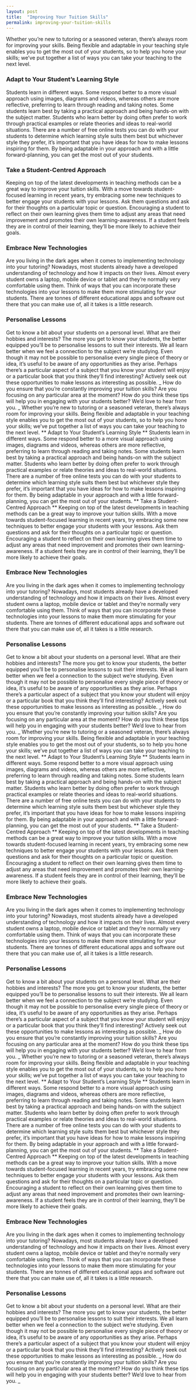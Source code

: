 ```yaml
---
layout: post
title:  "Improving Your Tuition Skills"
permalink: improving-your-tuition-skills
---
```

Whether you’re new to tutoring or a seasoned veteran, there’s always room for
improving your skills. Being flexible and adaptable in your teaching style
enables you to get the most out of your students, so to help you hone your
skills; we’ve put together a list of ways you can take your teaching to the
next level. 

### Adapt to Your Student’s Learning Style

 Students learn in
different ways. Some respond better to a more visual approach using images,
diagrams and videos, whereas others are more reflective, preferring to learn
through reading and taking notes. Some students learn best by taking a
practical approach and being hands-on with the subject matter. Students who
learn better by doing often prefer to work through practical examples or
relate theories and ideas to real-world situations. There are a number of free
online tests you can do with your students to determine which learning style
suits them best but whichever style they prefer, it’s important that you have
ideas for how to make lessons inspiring for them. By being adaptable in your
approach and with a little forward-planning, you can get the most out of your
students. 

### Take a Student-Centred Approach

 Keeping on top of the latest
developments in teaching methods can be a great way to improve your tuition
skills. With a move towards student-focused learning in recent years, try
embracing some new techniques to better engage your students with your
lessons. Ask them questions and ask for their thoughts on a particular topic
or question. Encouraging a student to reflect on their own learning gives them
time to adjust any areas that need improvement and promotes their own
learning-awareness. If a student feels they are in control of their learning,
they’ll be more likely to achieve their goals. 

### Embrace New Technologies


Are you living in the dark ages when it comes to implementing technology into
your tutoring? Nowadays, most students already have a developed understanding
of technology and how it impacts on their lives. Almost every student owns a
laptop, mobile device or tablet and they’re normally very comfortable using
them. Think of ways that you can incorporate these technologies into your
lessons to make them more stimulating for your students. There are tonnes of
different educational apps and software out there that you can make use of,
all it takes is a little research. 

### Personalise Lessons

 Get to know a bit
about your students on a personal level. What are their hobbies and interests?
The more you get to know your students, the better equipped you’ll be to
personalise lessons to suit their interests. We all learn better when we feel
a connection to the subject we’re studying. Even though it may not be possible
to personalise every single piece of theory or idea, it’s useful to be aware
of any opportunities as they arise. Perhaps there’s a particular aspect of a
subject that you know your student will enjoy or a particular book that you
think they’ll find interesting? Actively seek out these opportunities to make
lessons as interesting as possible. _ How do you ensure that you’re constantly
improving your tuition skills? Are you focusing on any particular area at the
moment? How do you think these tips will help you in engaging with your
students better? We’d love to hear from you. _ Whether you’re new to tutoring
or a seasoned veteran, there’s always room for improving your skills. Being
flexible and adaptable in your teaching style enables you to get the most out
of your students, so to help you hone your skills; we’ve put together a list
of ways you can take your teaching to the next level. ** Adapt to Your
Student’s Learning Style ** Students learn in different ways. Some respond
better to a more visual approach using images, diagrams and videos, whereas
others are more reflective, preferring to learn through reading and taking
notes. Some students learn best by taking a practical approach and being
hands-on with the subject matter. Students who learn better by doing often
prefer to work through practical examples or relate theories and ideas to
real-world situations. There are a number of free online tests you can do with
your students to determine which learning style suits them best but whichever
style they prefer, it’s important that you have ideas for how to make lessons
inspiring for them. By being adaptable in your approach and with a little
forward-planning, you can get the most out of your students. ** Take a
Student-Centred Approach ** Keeping on top of the latest developments in
teaching methods can be a great way to improve your tuition skills. With a
move towards student-focused learning in recent years, try embracing some new
techniques to better engage your students with your lessons. Ask them
questions and ask for their thoughts on a particular topic or question.
Encouraging a student to reflect on their own learning gives them time to
adjust any areas that need improvement and promotes their own learning-
awareness. If a student feels they are in control of their learning, they’ll
be more likely to achieve their goals. 

### Embrace New Technologies

 Are you
living in the dark ages when it comes to implementing technology into your
tutoring? Nowadays, most students already have a developed understanding of
technology and how it impacts on their lives. Almost every student owns a
laptop, mobile device or tablet and they’re normally very comfortable using
them. Think of ways that you can incorporate these technologies into your
lessons to make them more stimulating for your students. There are tonnes of
different educational apps and software out there that you can make use of,
all it takes is a little research. 

### Personalise Lessons

 Get to know a bit
about your students on a personal level. What are their hobbies and interests?
The more you get to know your students, the better equipped you’ll be to
personalise lessons to suit their interests. We all learn better when we feel
a connection to the subject we’re studying. Even though it may not be possible
to personalise every single piece of theory or idea, it’s useful to be aware
of any opportunities as they arise. Perhaps there’s a particular aspect of a
subject that you know your student will enjoy or a particular book that you
think they’ll find interesting? Actively seek out these opportunities to make
lessons as interesting as possible. _ How do you ensure that you’re constantly
improving your tuition skills? Are you focusing on any particular area at the
moment? How do you think these tips will help you in engaging with your
students better? We’d love to hear from you. _ Whether you’re new to tutoring
or a seasoned veteran, there’s always room for improving your skills. Being
flexible and adaptable in your teaching style enables you to get the most out
of your students, so to help you hone your skills; we’ve put together a list
of ways you can take your teaching to the next level. ** Adapt to Your
Student’s Learning Style ** Students learn in different ways. Some respond
better to a more visual approach using images, diagrams and videos, whereas
others are more reflective, preferring to learn through reading and taking
notes. Some students learn best by taking a practical approach and being
hands-on with the subject matter. Students who learn better by doing often
prefer to work through practical examples or relate theories and ideas to
real-world situations. There are a number of free online tests you can do with
your students to determine which learning style suits them best but whichever
style they prefer, it’s important that you have ideas for how to make lessons
inspiring for them. By being adaptable in your approach and with a little
forward-planning, you can get the most out of your students. ** Take a
Student-Centred Approach ** Keeping on top of the latest developments in
teaching methods can be a great way to improve your tuition skills. With a
move towards student-focused learning in recent years, try embracing some new
techniques to better engage your students with your lessons. Ask them
questions and ask for their thoughts on a particular topic or question.
Encouraging a student to reflect on their own learning gives them time to
adjust any areas that need improvement and promotes their own learning-
awareness. If a student feels they are in control of their learning, they’ll
be more likely to achieve their goals. 

### Embrace New Technologies

 Are you
living in the dark ages when it comes to implementing technology into your
tutoring? Nowadays, most students already have a developed understanding of
technology and how it impacts on their lives. Almost every student owns a
laptop, mobile device or tablet and they’re normally very comfortable using
them. Think of ways that you can incorporate these technologies into your
lessons to make them more stimulating for your students. There are tonnes of
different educational apps and software out there that you can make use of,
all it takes is a little research. 

### Personalise Lessons

 Get to know a bit
about your students on a personal level. What are their hobbies and interests?
The more you get to know your students, the better equipped you’ll be to
personalise lessons to suit their interests. We all learn better when we feel
a connection to the subject we’re studying. Even though it may not be possible
to personalise every single piece of theory or idea, it’s useful to be aware
of any opportunities as they arise. Perhaps there’s a particular aspect of a
subject that you know your student will enjoy or a particular book that you
think they’ll find interesting? Actively seek out these opportunities to make
lessons as interesting as possible. _ How do you ensure that you’re constantly
improving your tuition skills? Are you focusing on any particular area at the
moment? How do you think these tips will help you in engaging with your
students better? We’d love to hear from you. _ Whether you’re new to tutoring
or a seasoned veteran, there’s always room for improving your skills. Being
flexible and adaptable in your teaching style enables you to get the most out
of your students, so to help you hone your skills; we’ve put together a list
of ways you can take your teaching to the next level. ** Adapt to Your
Student’s Learning Style ** Students learn in different ways. Some respond
better to a more visual approach using images, diagrams and videos, whereas
others are more reflective, preferring to learn through reading and taking
notes. Some students learn best by taking a practical approach and being
hands-on with the subject matter. Students who learn better by doing often
prefer to work through practical examples or relate theories and ideas to
real-world situations. There are a number of free online tests you can do with
your students to determine which learning style suits them best but whichever
style they prefer, it’s important that you have ideas for how to make lessons
inspiring for them. By being adaptable in your approach and with a little
forward-planning, you can get the most out of your students. ** Take a
Student-Centred Approach ** Keeping on top of the latest developments in
teaching methods can be a great way to improve your tuition skills. With a
move towards student-focused learning in recent years, try embracing some new
techniques to better engage your students with your lessons. Ask them
questions and ask for their thoughts on a particular topic or question.
Encouraging a student to reflect on their own learning gives them time to
adjust any areas that need improvement and promotes their own learning-
awareness. If a student feels they are in control of their learning, they’ll
be more likely to achieve their goals. 

### Embrace New Technologies

 Are you
living in the dark ages when it comes to implementing technology into your
tutoring? Nowadays, most students already have a developed understanding of
technology and how it impacts on their lives. Almost every student owns a
laptop, mobile device or tablet and they’re normally very comfortable using
them. Think of ways that you can incorporate these technologies into your
lessons to make them more stimulating for your students. There are tonnes of
different educational apps and software out there that you can make use of,
all it takes is a little research. 

### Personalise Lessons

 Get to know a bit
about your students on a personal level. What are their hobbies and interests?
The more you get to know your students, the better equipped you’ll be to
personalise lessons to suit their interests. We all learn better when we feel
a connection to the subject we’re studying. Even though it may not be possible
to personalise every single piece of theory or idea, it’s useful to be aware
of any opportunities as they arise. Perhaps there’s a particular aspect of a
subject that you know your student will enjoy or a particular book that you
think they’ll find interesting? Actively seek out these opportunities to make
lessons as interesting as possible. _ How do you ensure that you’re constantly
improving your tuition skills? Are you focusing on any particular area at the
moment? How do you think these tips will help you in engaging with your
students better? We’d love to hear from you. _
